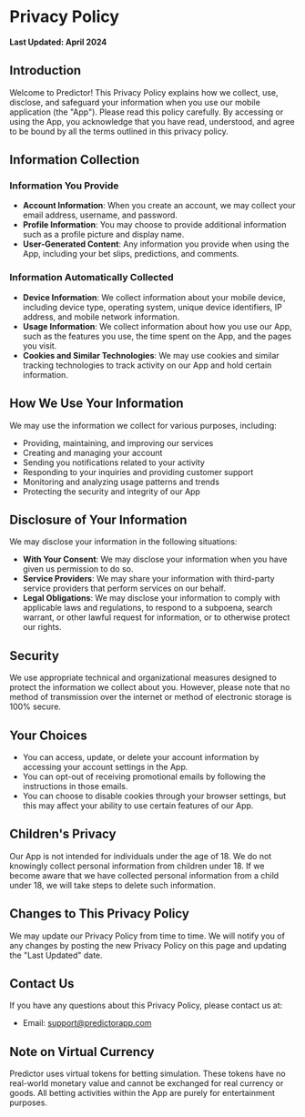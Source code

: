 # Privacy Policy

**Last Updated: April 2024**

## Introduction

Welcome to Predictor! This Privacy Policy explains how we collect, use, disclose, and safeguard your information when you use our mobile application (the "App"). Please read this policy carefully. By accessing or using the App, you acknowledge that you have read, understood, and agree to be bound by all the terms outlined in this privacy policy.

## Information Collection

### Information You Provide

- **Account Information**: When you create an account, we may collect your email address, username, and password.
- **Profile Information**: You may choose to provide additional information such as a profile picture and display name.
- **User-Generated Content**: Any information you provide when using the App, including your bet slips, predictions, and comments.

### Information Automatically Collected

- **Device Information**: We collect information about your mobile device, including device type, operating system, unique device identifiers, IP address, and mobile network information.
- **Usage Information**: We collect information about how you use our App, such as the features you use, the time spent on the App, and the pages you visit.
- **Cookies and Similar Technologies**: We may use cookies and similar tracking technologies to track activity on our App and hold certain information.

## How We Use Your Information

We may use the information we collect for various purposes, including:

- Providing, maintaining, and improving our services
- Creating and managing your account
- Sending you notifications related to your activity
- Responding to your inquiries and providing customer support
- Monitoring and analyzing usage patterns and trends
- Protecting the security and integrity of our App

## Disclosure of Your Information

We may disclose your information in the following situations:

- **With Your Consent**: We may disclose your information when you have given us permission to do so.
- **Service Providers**: We may share your information with third-party service providers that perform services on our behalf.
- **Legal Obligations**: We may disclose your information to comply with applicable laws and regulations, to respond to a subpoena, search warrant, or other lawful request for information, or to otherwise protect our rights.

## Security

We use appropriate technical and organizational measures designed to protect the information we collect about you. However, please note that no method of transmission over the internet or method of electronic storage is 100% secure.

## Your Choices

- You can access, update, or delete your account information by accessing your account settings in the App.
- You can opt-out of receiving promotional emails by following the instructions in those emails.
- You can choose to disable cookies through your browser settings, but this may affect your ability to use certain features of our App.

## Children's Privacy

Our App is not intended for individuals under the age of 18. We do not knowingly collect personal information from children under 18. If we become aware that we have collected personal information from a child under 18, we will take steps to delete such information.

## Changes to This Privacy Policy

We may update our Privacy Policy from time to time. We will notify you of any changes by posting the new Privacy Policy on this page and updating the "Last Updated" date.

## Contact Us

If you have any questions about this Privacy Policy, please contact us at:

- Email: support@predictorapp.com

## Note on Virtual Currency

Predictor uses virtual tokens for betting simulation. These tokens have no real-world monetary value and cannot be exchanged for real currency or goods. All betting activities within the App are purely for entertainment purposes.
